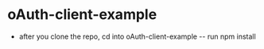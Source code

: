 # oAuth-client-example

- after you clone the repo, cd into oAuth-client-example
-- run npm install

